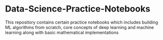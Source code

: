 # Data-Science-Practice-Notebooks
This repository contains certain practice notebooks which includes building ML algorithms from scratch, core concepts of deep learning and machine learning along with basic mathematical implementations
